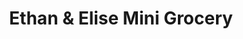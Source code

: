 ---
title: "Ethan & Elise Mini Grocery"
url: /tiaong/ethan-und-elise-mini-grocery/
shop: Lebensmittel
---